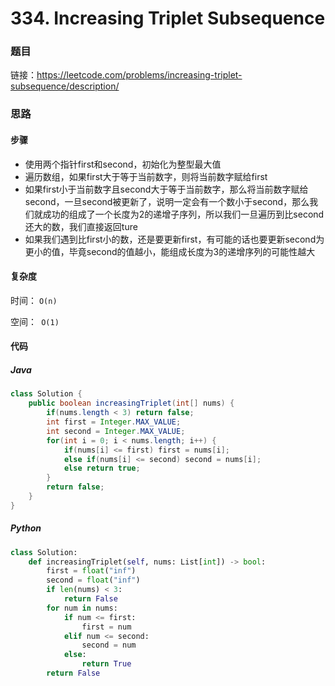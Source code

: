 

# 334. Increasing Triplet Subsequence

### 题目

链接：https://leetcode.com/problems/increasing-triplet-subsequence/description/



### 思路

#### 步骤

- 使用两个指针first和second，初始化为整型最大值
- 遍历数组，如果first大于等于当前数字，则将当前数字赋给first
- 如果first小于当前数字且second大于等于当前数字，那么将当前数字赋给second，一旦second被更新了，说明一定会有一个数小于second，那么我们就成功的组成了一个长度为2的递增子序列，所以我们一旦遍历到比second还大的数，我们直接返回ture
- 如果我们遇到比first小的数，还是要更新first，有可能的话也要更新second为更小的值，毕竟second的值越小，能组成长度为3的递增序列的可能性越大



#### 复杂度

时间： `O(n)`

空间：` O(1)`



#### 代码

##### Java

```java
class Solution {
    public boolean increasingTriplet(int[] nums) {
        if(nums.length < 3) return false;
        int first = Integer.MAX_VALUE;
        int second = Integer.MAX_VALUE;
        for(int i = 0; i < nums.length; i++) {
            if(nums[i] <= first) first = nums[i];
            else if(nums[i] <= second) second = nums[i];
            else return true;
        }
        return false;
    }
}
```



##### Python

```python
class Solution:
    def increasingTriplet(self, nums: List[int]) -> bool:
        first = float("inf")
        second = float("inf")
        if len(nums) < 3:
            return False
        for num in nums:
            if num <= first:
                first = num
            elif num <= second:
                second = num
            else:
                return True
        return False
```

